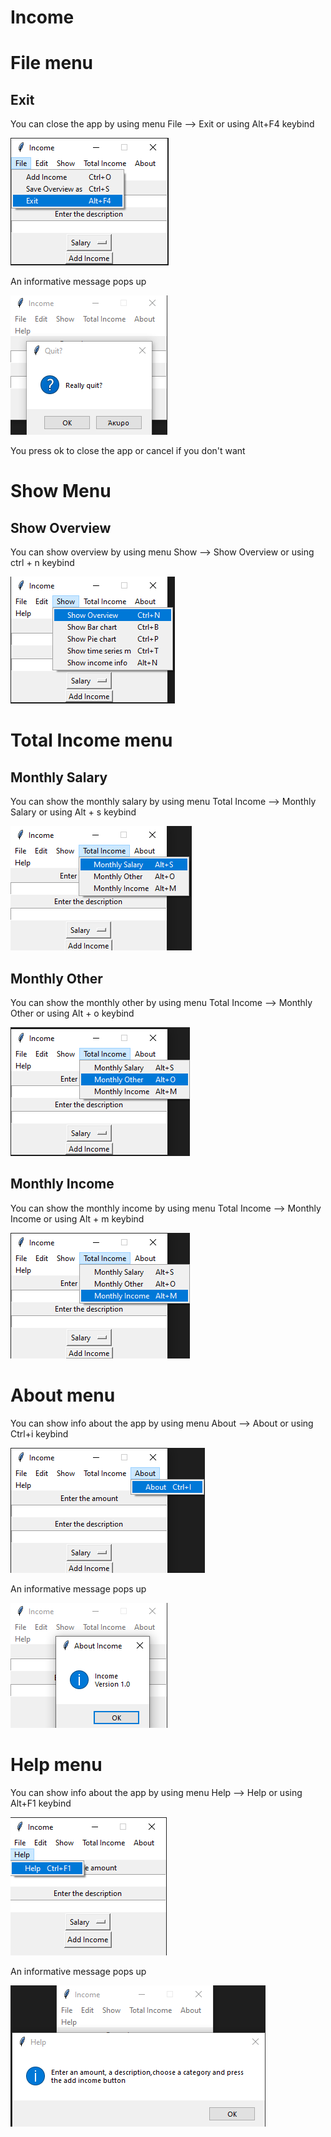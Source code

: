 # Income

# File menu


## Exit

You can close the app by using menu File --> Exit or using Alt+F4 keybind

<p><img src = "File menu/close app.png" title="Close app"></p>

An informative message pops up

<p><img src ="File menu/close app pop up.png" title="close app pop up"/> </p>

You press ok to close the app or cancel if you don't want

# Show Menu

## Show Overview

You can show overview by using menu Show --> Show Overview or using ctrl + n keybind

<p><img src="Show menu/show overview.png" title="Show overview"/></p>

# Total Income menu

## Monthly Salary

You can show the monthly salary by using menu Total Income --> Monthly Salary or using Alt + s keybind

<p><img src="Total Income/monthly salary.png" title="monthly salary"/></p>

## Monthly Other

You can show the monthly other by using menu Total Income --> Monthly Other or using Alt + o keybind

<p><img src="Total Income/monthly other.png" title="monthly other"/></p>

## Monthly Income

You can show the monthly income by using menu Total Income --> Monthly Income or using Alt + m keybind

<p><img src="Total Income/monthly income.png" title="monthly income"/></p>

# About menu

You can show info about the app by using menu About --> About or using Ctrl+i keybind

<p><img src="About menu/about menu.png" title="about menu"/></p>

An informative message pops up

<p><img src="About menu/about.png" title="about menu"/></p> 

# Help menu

You can show info about the app by using menu Help --> Help or using Alt+F1 keybind

<p><img src="Help menu/help menu.png" title="help menu"/></p>

An informative message pops up

<p><img src="Help menu/help.png" title="help"/></p> 